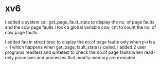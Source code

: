 # xv6
I added a system call get_page_fault_stats to display the no. of page faults and the cow page faults.I took a global variable cow_cnt to count the no. of cow page faults.

I added fau in struct proc to display the no.of page faults only when p->fau = 1 which happens when get_page_fault_stats is called.
I added 2 user programs readtest and writetest to check the no.of page faults when read-only processes and processes that modify memory are executed.

